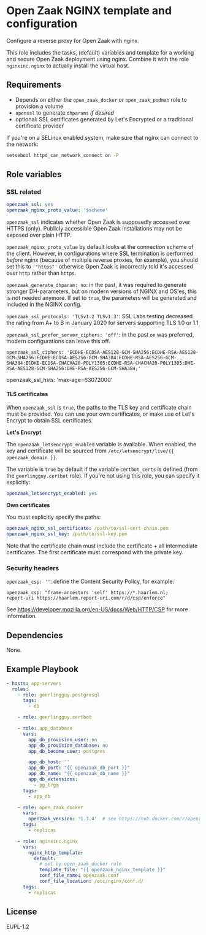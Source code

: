 Open Zaak NGINX template and configuration
==========================================

Configure a reverse proxy for Open Zaak with nginx.

This role includes the tasks, (default) variables and template for a working and secure
Open Zaak deployment using nginx. Combine it with the role `nginxinc.nginx` to actually
install the virtual host.

Requirements
------------

- Depends on either the `open_zaak_docker` or `open_zaak_podman` role to provision a
  volume
- `openssl` to generate `dhparams` _if desired_
- optional: SSL certificates generated by Let's Encrypted or a traditional certificate
  provider

If you're on a SELinux enabled system, make sure that nginx can connect to the network:

```bash
setsebool httpd_can_network_connect on -P
```

Role variables
--------------

### SSL related

```yaml
openzaak_ssl: yes
openzaak_nginx_proto_value: '$scheme'
```

`openzaak_ssl` indicates whether Open Zaak is supposedly accessed over HTTPS (only).
Publicly accessible Open Zaak installations may not be exposed over plain HTTP.

`openzaak_nginx_proto_value` by default looks at the connection scheme of the client.
However, in configurations where SSL termination is performed _before_ nginx (because of
multiple reverse proxies, for example), you should set this to `'"https"'` otherwise
Open Zaak is incorrectly told it's accessed over `http` rather than `https`.

`openzaak_generate_dhparam: no`: in the past, it was required to generate stronger
DH-parameters, but on modern versions of NGINX and OS'es, this is not needed anymore.
If set to `true`, the parameters will be generated and included in the NGINX config.

`openzaak_ssl_protocols: 'TLSv1.2 TLSv1.3'`: SSL Labs testing decreased the rating from
A+ to B in January 2020 for servers supporting TLS 1.0 or 1.1

`openzaak_ssl_prefer_server_ciphers: 'off'`: in the past `on` was preferred, modern
configurations can leave this off.

`openzaak_ssl_ciphers: 'ECDHE-ECDSA-AES128-GCM-SHA256:ECDHE-RSA-AES128-GCM-SHA256:ECDHE-ECDSA-AES256-GCM-SHA384:ECDHE-RSA-AES256-GCM-SHA384:ECDHE-ECDSA-CHACHA20-POLY1305:ECDHE-RSA-CHACHA20-POLY1305:DHE-RSA-AES128-GCM-SHA256:DHE-RSA-AES256-GCM-SHA384;'`

openzaak_ssl_hsts: 'max-age=63072000'

#### TLS certificates

When `openzaak_ssl` is `true`, the paths to the TLS key and certificate chain must be
provided. You can use your own certificates, or make use of Let's Encrypt to obtain
SSL certificates.

**Let's Encrypt**

The `openzaak_letsencrypt_enabled` variable is available. When enabled, the key and
certificate will be sourced from `/etc/letsencrypt/live/{{ openzaak_domain }}`.

The variable is `true` by default if the variable `certbot_certs` is defined (from the
`geerlingguy.certbot` role). If you're not using this role, you can specify it
explicitly:

```yaml
openzaak_letsencrypt_enabled: yes
```

**Own certificates**

You must explicitly specify the paths:

```yaml
openzaak_nginx_ssl_certificate: /path/to/ssl-cert-chain.pem
openzaak_nginx_ssl_key: /path/to/ssl-key.pem
```

Note that the certificate chain must include the certificate + all intermediate
certificates. The first certificate must correspond with the private key.

### Security headers

`openzaak_csp: ''`: define the Content Security Policy, for example:

```
openzaak_csp: "frame-ancestors 'self' https://*.haarlem.nl;          report-uri https://haarlem.report-uri.com/r/d/csp/enforce"
```

See https://developer.mozilla.org/en-US/docs/Web/HTTP/CSP for more information.

Dependencies
------------

None.

Example Playbook
----------------

```yaml
- hosts: app-servers
  roles:
    - role: geerlingguy.postgresql
      tags:
        - db

    - role: geerlingguy.certbot

    - role: app_database
      vars:
        app_db_provision_user: no
        app_db_provision_database: no
        app_db_become_user: postgres

        app_db_host: ''
        app_db_port: "{{ openzaak_db_port }}"
        app_db_name: "{{ openzaak_db_name }}"
        app_db_extensions:
          - pg_trgm
      tags:
        - app_db

    - role: open_zaak_docker
      vars:
        openzaak_version: '1.3.4'  # see https://hub.docker.com/r/openzaak/open-zaak/tags
      tags:
        - replicas

    - role: nginxinc.nginx
      vars:
        nginx_http_template:
          default:
            # set by open_zaak_docker role
            template_file: "{{ openzaak_nginx_template }}"
            conf_file_name: openzaak.conf
            conf_file_location: /etc/nginx/conf.d/
      tags:
        - replicas
```

License
-------

EUPL-1.2
